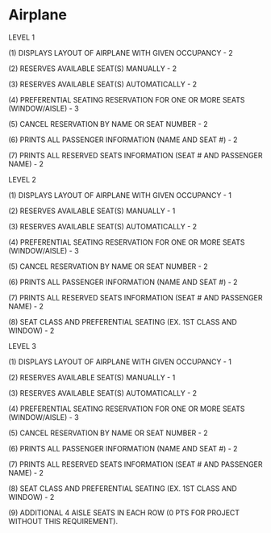 # Airplane
LEVEL 1

(1) DISPLAYS LAYOUT OF AIRPLANE WITH GIVEN OCCUPANCY - 2

(2) RESERVES AVAILABLE SEAT(S) MANUALLY - 2

(3) RESERVES AVAILABLE SEAT(S) AUTOMATICALLY - 2

(4) PREFERENTIAL SEATING RESERVATION FOR ONE OR MORE SEATS (WINDOW/AISLE) - 3

(5) CANCEL RESERVATION BY NAME OR SEAT NUMBER - 2

(6) PRINTS ALL PASSENGER INFORMATION (NAME AND SEAT #) - 2

(7) PRINTS ALL RESERVED SEATS INFORMATION (SEAT # AND PASSENGER NAME) - 2
 
 
LEVEL 2

(1) DISPLAYS LAYOUT OF AIRPLANE WITH GIVEN OCCUPANCY - 1

(2) RESERVES AVAILABLE SEAT(S) MANUALLY - 1

(3) RESERVES AVAILABLE SEAT(S) AUTOMATICALLY - 2

(4) PREFERENTIAL SEATING RESERVATION FOR ONE OR MORE SEATS (WINDOW/AISLE) - 3

(5) CANCEL RESERVATION BY NAME OR SEAT NUMBER - 2

(6) PRINTS ALL PASSENGER INFORMATION (NAME AND SEAT #) - 2

(7) PRINTS ALL RESERVED SEATS INFORMATION (SEAT # AND PASSENGER NAME) - 2

(8) SEAT CLASS AND PREFERENTIAL SEATING (EX. 1ST CLASS AND WINDOW) - 2
 
 
LEVEL 3

(1) DISPLAYS LAYOUT OF AIRPLANE WITH GIVEN OCCUPANCY - 1

(2) RESERVES AVAILABLE SEAT(S) MANUALLY - 1

(3) RESERVES AVAILABLE SEAT(S) AUTOMATICALLY - 2

(4) PREFERENTIAL SEATING RESERVATION FOR ONE OR MORE SEATS (WINDOW/AISLE) - 3

(5) CANCEL RESERVATION BY NAME OR SEAT NUMBER - 2

(6) PRINTS ALL PASSENGER INFORMATION (NAME AND SEAT #) - 2

(7) PRINTS ALL RESERVED SEATS INFORMATION (SEAT # AND PASSENGER NAME) - 2

(8) SEAT CLASS AND PREFERENTIAL SEATING (EX. 1ST CLASS AND WINDOW) - 2

(9) ADDITIONAL 4 AISLE SEATS IN EACH ROW (0 PTS  FOR PROJECT WITHOUT THIS REQUIREMENT).

